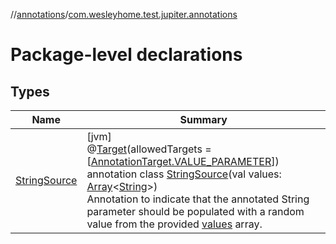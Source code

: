 //[annotations](../../index.md)/[com.wesleyhome.test.jupiter.annotations](index.md)

# Package-level declarations

## Types

| Name | Summary |
|---|---|
| [StringSource](-string-source/index.md) | [jvm]<br>@[Target](https://kotlinlang.org/api/latest/jvm/stdlib/kotlin.annotation/-target/index.html)(allowedTargets = [[AnnotationTarget.VALUE_PARAMETER](https://kotlinlang.org/api/latest/jvm/stdlib/kotlin.annotation/-annotation-target/-v-a-l-u-e_-p-a-r-a-m-e-t-e-r/index.html)])<br>annotation class [StringSource](-string-source/index.md)(val values: [Array](https://kotlinlang.org/api/latest/jvm/stdlib/kotlin/-array/index.html)&lt;[String](https://kotlinlang.org/api/latest/jvm/stdlib/kotlin/-string/index.html)&gt;)<br>Annotation to indicate that the annotated String parameter should be populated with a random value from the provided [values](-string-source/values.md) array. |
